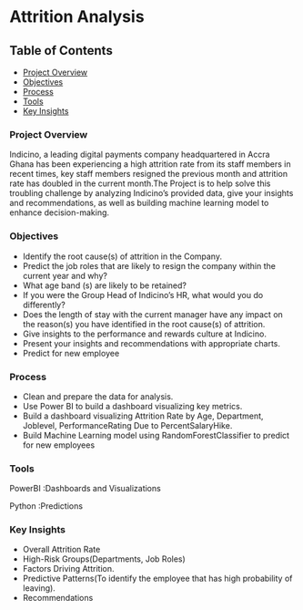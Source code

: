 # Attrition Analysis
## Table of Contents
- [Project Overview](project-overview)
- [Objectives](ojectives)
- [Process](process)
- [Tools](tools)
- [Key Insights](key-insights)
  
### Project Overview
Indicino, a leading digital payments company headquartered in Accra Ghana has been experiencing a high attrition rate from its staff members in recent times, key staff members resigned the
previous month and attrition rate has doubled in the current month.The Project is to help solve this troubling challenge by analyzing Indicino’s provided data, give your insights and recommendations, as well as building machine learning model to enhance decision-making.
### Objectives
- Identify the root cause(s) of attrition in the Company.
-  Predict the job roles that are likely to resign the company within the current year and why?
-  What age band (s) are likely to be retained?
-  If you were the Group Head of Indicino’s HR, what would you do differently?
-  Does the length of stay with the current manager have any impact on the reason(s) you have identified in the root cause(s) of attrition.
-  Give insights to the performance and rewards culture at Indicino.
-  Present your insights and recommendations with appropriate charts.
-  Predict for new employee
### Process
- Clean and prepare the data for analysis.
- Use Power BI to build a dashboard visualizing key metrics.
- Build a dashboard visualizing Attrition Rate by Age, Department, Joblevel, PerformanceRating Due to PercentSalaryHike.
- Build Machine Learning model using RandomForestClassifier to predict for new employees
### Tools
PowerBI :Dashboards and Visualizations

Python :Predictions
### Key Insights
- Overall Attrition Rate
- High-Risk Groups(Departments, Job Roles)
- Factors Driving Attrition.
- Predictive Patterns(To identify the employee that has high probability of leaving).
- Recommendations
